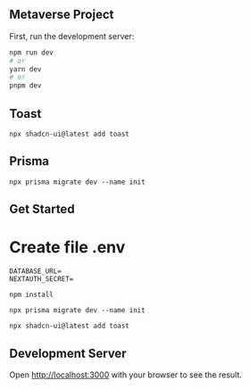 ## Metaverse Project

First, run the development server:

```bash
npm run dev
# or
yarn dev
# or
pnpm dev
```

## Toast

```
npx shadcn-ui@latest add toast
```

## Prisma

```
npx prisma migrate dev --name init
```

## Get Started

# Create file .env

```
DATABASE_URL=
NEXTAUTH_SECRET=
```

```
npm install
```

```
npx prisma migrate dev --name init
```

```
npx shadcn-ui@latest add toast
```

## Development Server

Open [http://localhost:3000](http://localhost:3000) with your browser to see the result.
